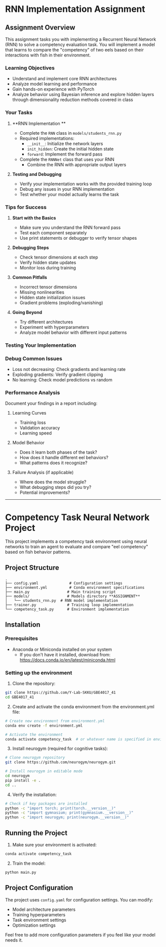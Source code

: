 # RNN Implementation Assignment

## Assignment Overview
This assignment tasks you with implementing a Recurrent Neural Network (RNN) to solve a competency evaluation task. You will implement a model that learns to compare the "competency" of two eels based on their interactions with fish in their environment.

### Learning Objectives
- Understand and implement core RNN architectures
- Analyze model learning and performance
- Gain hands-on experience with PyTorch
- Analyze behavior using Bayesian inference and explore hidden layers through dimensionality reduction methods covered in class


### Your Tasks

1. **RNN Implementation **
   - Complete the `RNN` class in `models/students_rnn.py`
   - Required implementations:
     - `__init__`: Initialize the network layers
     - `init_hidden`: Create the initial hidden state
     - `forward`: Implement the forward pass
   - Complete the `RNNNet` class that uses your RNN
     - Combine the RNN with appropriate output layers

2. **Testing and Debugging**
   - Verify your implementation works with the provided training loop
   - Debug any issues in your RNN implementation
   - Test whether your model actually learns the task


### Tips for Success
1. **Start with the Basics**
   - Make sure you understand the RNN forward pass
   - Test each component separately
   - Use print statements or debugger to verify tensor shapes

2. **Debugging Steps**
   - Check tensor dimensions at each step
   - Verify hidden state updates
   - Monitor loss during training

3. **Common Pitfalls**
   - Incorrect tensor dimensions
   - Missing nonlinearities
   - Hidden state initialization issues
   - Gradient problems (exploding/vanishing)

4. **Going Beyond**
   - Try different architectures
   - Experiment with hyperparameters
   - Analyze model behavior with different input patterns


### Testing Your Implementation


### **Debug Common Issues**
- Loss not decreasing: Check gradients and learning rate
- Exploding gradients: Verify gradient clipping
- No learning: Check model predictions vs random

### Performance Analysis

Document your findings in a report including:

1. Learning Curves
   - Training loss
   - Validation accuracy
   - Learning speed

2. Model Behavior
   - Does it learn both phases of the task?
   - How does it handle different eel behaviors?
   - What patterns does it recognize?

3. Failure Analysis (if applicable)
   - Where does the model struggle?
   - What debugging steps did you try?
   - Potential improvements?

---


# Competency Task Neural Network Project

This project implements a competency task environment using neural networks to train an agent to evaluate and compare "eel competency" based on fish behavior patterns.

## Project Structure
```
.
├── config.yaml              # Configuration settings
├── environment.yml          # Conda environment specifications
├── main.py                 # Main training script
├── models/                 # Models directory **ASSIGNMENT**
│   └── students_rnn.py  # RNN model implementation
├── trainer.py              # Training loop implementation
└── competency_task.py      # Environment implementation
```

## Installation

### Prerequisites
- Anaconda or Miniconda installed on your system
  - If you don't have it installed, download from: https://docs.conda.io/en/latest/miniconda.html

### Setting up the environment

1. Clone the repository:
```bash
git clone https://github.com/Y-Lab-SKKU/GBE4017_41
cd GBE4017_41
```

2. Create and activate the conda environment from the environment.yml file:
```bash
# Create new environment from environment.yml
conda env create -f environment.yml

# Activate the environment
conda activate competency_task  # or whatever name is specified in environment.yml
```

3. Install neurogym (required for cognitive tasks):
```bash
# Clone neurogym repository
git clone https://github.com/neurogym/neurogym.git

# Install neurogym in editable mode
cd neurogym
pip install -e .
cd ..
```

4. Verify the installation:
```bash
# Check if key packages are installed
python -c "import torch; print(torch.__version__)"
python -c "import gymnasium; print(gymnasium.__version__)"
python -c "import neurogym; print(neurogym.__version__)"
```

## Running the Project

1. Make sure your environment is activated:
```bash
conda activate competency_task
```

2. Train the model:
```bash
python main.py
```

## Project Configuration

The project uses `config.yaml` for configuration settings. You can modify:
- Model architecture parameters
- Training hyperparameters
- Task environment settings
- Optimization settings

Feel free to add more configuration parameters if you feel like your model needs it. 



